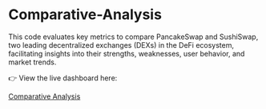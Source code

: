 # Comparative-Analysis
This code evaluates key metrics to compare PancakeSwap and SushiSwap, two leading decentralized exchanges (DEXs) in the DeFi ecosystem, facilitating insights into their strengths, weaknesses, user behavior, and market trends.

👉 View the live dashboard here:

[Comparative Analysis](https://dune.com/jhaybeeofdefi/capstone-project)
